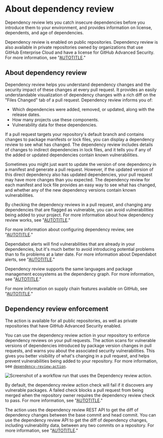 # About dependency review

Dependency review lets you catch insecure dependencies before you introduce them to your environment, and provides information on license, dependents, and age of dependencies.

Dependency review is enabled on public repositories. Dependency review is also available in private repositories owned by organizations that use GitHub Enterprise Cloud and have a license for GitHub Advanced Security. For more information, see "[AUTOTITLE](/get-started/learning-about-github/about-github-advanced-security)."

## About dependency review

Dependency review helps you understand dependency changes and the security impact of these changes at every pull request. It provides an easily understandable visualization of dependency changes with a rich diff on the "Files Changed" tab of a pull request. Dependency review informs you of:
- Which dependencies were added, removed, or updated, along with the release dates.
- How many projects use these components.
- Vulnerability data for these dependencies.

If a pull request targets your repository's default branch and contains changes to package manifests or lock files, you can display a dependency review to see what has changed. The dependency review includes details of changes to indirect dependencies in lock files, and it tells you if any of the added or updated dependencies contain known vulnerabilities.

Sometimes you might just want to update the version of one dependency in a manifest and generate a pull request. However, if the updated version of this direct dependency also has updated dependencies, your pull request may have more changes than you expected. The dependency review for each manifest and lock file provides an easy way to see what has changed, and whether any of the new dependency versions contain known vulnerabilities.

By checking the dependency reviews in a pull request, and changing any dependencies that are flagged as vulnerable, you can avoid vulnerabilities being added to your project. For more information about how dependency review works, see "[AUTOTITLE](/pull-requests/collaborating-with-pull-requests/reviewing-changes-in-pull-requests/reviewing-dependency-changes-in-a-pull-request)."

For more information about configuring dependency review, see "[AUTOTITLE](/code-security/supply-chain-security/understanding-your-software-supply-chain/configuring-dependency-review)."

Dependabot alerts will find vulnerabilities that are already in your dependencies, but it's much better to avoid introducing potential problems than to fix problems at a later date. For more information about Dependabot alerts, see "[AUTOTITLE](/code-security/dependabot/dependabot-alerts/about-dependabot-alerts#dependabot-alerts-for-vulnerable-dependencies)."

Dependency review supports the same languages and package management ecosystems as the dependency graph. For more information, see "[AUTOTITLE](/code-security/supply-chain-security/understanding-your-software-supply-chain/about-the-dependency-graph#supported-package-ecosystems)."

For more information on supply chain features available on GitHub, see "[AUTOTITLE](/code-security/supply-chain-security/understanding-your-software-supply-chain/about-supply-chain-security)."

## Dependency review enforcement

The action is available for all public repositories, as well as private repositories that have GitHub Advanced Security enabled.

You can use the dependency review action in your repository to enforce dependency reviews on your pull requests. The action scans for vulnerable versions of dependencies introduced by package version changes in pull requests, and warns you about the associated security vulnerabilities. This gives you better visibility of what's changing in a pull request, and helps prevent vulnerabilities being added to your repository. For more information, see [`dependency-review-action`](https://github.com/actions/dependency-review-action).

![Screenshot of a workflow run that uses the Dependency review action.](/assets/images/help/graphs/dependency-review-action.png)

By default, the dependency review action check will fail if it discovers any vulnerable packages. A failed check blocks a pull request from being merged when the repository owner requires the dependency review check to pass. For more information, see "[AUTOTITLE](/repositories/configuring-branches-and-merges-in-your-repository/managing-protected-branches/about-protected-branches#require-status-checks-before-merging)."

The action uses the dependency review REST API to get the diff of dependency changes between the base commit and head commit. You can use the dependency review API to get the diff of dependency changes, including vulnerability data, between any two commits on a repository. For more information, see "[AUTOTITLE](/rest/dependency-graph#dependency-review)."
